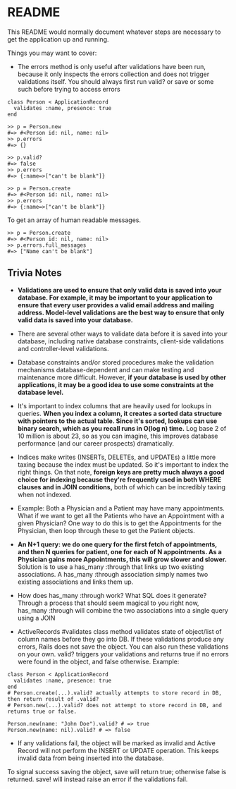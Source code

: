 # README

This README would normally document whatever steps are necessary to get the
application up and running.

Things you may want to cover:

* The errors method is only useful after validations have been run, because it only inspects the errors collection and does not trigger validations itself. You should always first run valid? or save or some such before trying to access errors

```
class Person < ApplicationRecord
  validates :name, presence: true
end

>> p = Person.new
#=> #<Person id: nil, name: nil>
>> p.errors
#=> {}

>> p.valid?
#=> false
>> p.errors
#=> {:name=>["can't be blank"]}

>> p = Person.create
#=> #<Person id: nil, name: nil>
>> p.errors
#=> {:name=>["can't be blank"]}
```

To get an array of human readable messages.
```
>> p = Person.create
#=> #<Person id: nil, name: nil>
>> p.errors.full_messages
#=> ["Name can't be blank"]
```

## Trivia Notes
* **Validations are used to ensure that only valid data is saved into your database. For example, it may be important to your application to ensure that every user provides a valid email address and mailing address. Model-level validations are the best way to ensure that only valid data is saved into your database.**

* There are several other ways to validate data before it is saved into your database, including native database constraints, client-side validations and controller-level validations.

* Database constraints and/or stored procedures make the validation mechanisms database-dependent and can make testing and maintenance more difficult. However, **if your database is used by other applications, it may be a good idea to use some constraints at the database level.**

* It's important to index columns that are heavily used for lookups in queries. **When you index a column, it creates a sorted data structure with pointers to the actual table. Since it's sorted, lookups can use binary search, which as you recall runs in O(log n) time.** Log base 2 of 10 million is about 23, so as you can imagine, this improves database performance (and our career prospects) dramatically.

* Indices make writes (INSERTs, DELETEs, and UPDATEs) a little more taxing because the index must be updated. So it's important to index the right things. On that note, **foreign keys are pretty much always a good choice for indexing because they're frequently used in both WHERE clauses and in JOIN conditions,** both of which can be incredibly taxing when not indexed.

* Example: Both a Physician and a Patient may have many appointments. What if we want to get all the Patients who have an Appointment with a given Physician? One way to do this is to get the Appointments for the Physician, then loop through these to get the Patient objects.

* **An N+1 query: we do one query for the first fetch of appointments, and then N queries for patient, one for each of N appointments. As a Physician gains more Appointments, this will grow slower and slower.** Solution is to use a has_many :through that links up two existing associations. A has_many :through association simply names two existing associations and links them up.

* How does has_many :through work? What SQL does it generate? Through a process that should seem magical to you right now, has_many :through will combine the two associations into a single query using a JOIN

* ActiveRecords #validates class method validates state of object/list of column names before they go into DB. If these validations produce any errors, Rails does not save the object. You can also run these validations on your own. valid? triggers your validations and returns true if no errors were found in the object, and false otherwise. Example:
```
class Person < ApplicationRecord
  validates :name, presence: true
end
# Person.create(...).valid? actually attempts to store record in DB, then return result of .valid?
# Person.new(...).valid? does not attempt to store record in DB, and returns true or false.

Person.new(name: "John Doe").valid? # => true
Person.new(name: nil).valid? # => false
```

* If any validations fail, the object will be marked as invalid and Active Record will not perform the INSERT or UPDATE operation. This keeps invalid data from being inserted into the database.

To signal success saving the object, save will return true; otherwise false is returned. save! will instead raise an error if the validations fail.
